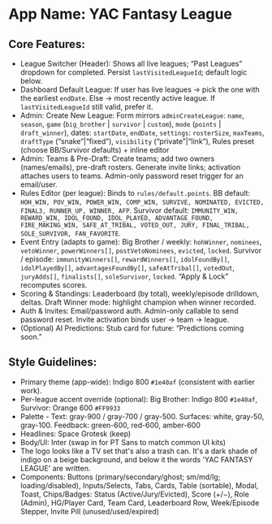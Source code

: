 # **App Name**: YAC Fantasy League

## Core Features:

- League Switcher (Header): Shows all live leagues; “Past Leagues” dropdown for completed. Persist `lastVisitedLeagueId`; default logic below.
- Dashboard Default League: If user has live leagues → pick the one with the earliest `endDate`. Else → most recently active league. If `lastVisitedLeagueId` still valid, prefer it.
- Admin: Create New League: Form mirrors `adminCreateLeague`: `name`, `season`, `game` (`big_brother` | `survivor` | `custom`), `mode` (`points` | `draft_winner`), dates: `startDate`, `endDate`, `settings`: `rosterSize`, `maxTeams`, `draftType` (“snake”|“fixed”), `visibility` (“private”|“link”), Rules preset (choose BB/Survivor defaults) + inline editor
- Admin: Teams & Pre-Draft: Create teams; add two owners (names/emails), pre-draft rosters. Generate invite links; activation attaches users to teams. Admin-only password reset trigger for an email/user.
- Rules Editor (per league): Binds to `rules/default.points`. BB default: `HOH_WIN, POV_WIN, POWER_WIN, COMP_WIN, SURVIVE, NOMINATED, EVICTED, FINAL3, RUNNER_UP, WINNER, AFP`. Survivor default: `IMMUNITY_WIN, REWARD_WIN, IDOL_FOUND, IDOL_PLAYED, ADVANTAGE_FOUND, FIRE_MAKING_WIN, SAFE_AT_TRIBAL, VOTED_OUT, JURY, FINAL_TRIBAL, SOLE_SURVIVOR, FAN_FAVORITE`.
- Event Entry (adapts to game): Big Brother / weekly: `hohWinner`, `nominees`, `vetoWinner`, `powerWinners[]`, `postVetoNominees`, `evicted`, `locked`. Survivor / episode: `immunityWinners[]`, `rewardWinners[]`, `idolFoundBy[]`, `idolPlayedBy[]`, `advantagesFoundBy[]`, `safeAtTribal[]`, `votedOut`, `juryAdds[]`, `finalists[]`, `soleSurvivor`, `locked`. “Apply & Lock” recomputes scores.
- Scoring & Standings: Leaderboard (by total), weekly/episode drilldown, deltas. Draft Winner mode: highlight champion when winner recorded.
- Auth & Invites: Email/password auth. Admin-only callable to send password reset. Invite activation binds user → team → league.
- (Optional) AI Predictions: Stub card for future: “Predictions coming soon.”

## Style Guidelines:

- Primary theme (app-wide): Indigo 800 `#1e40af` (consistent with earlier work).
- Per-league accent override (optional): Big Brother: Indigo 800 `#1e40af`, Survivor: Orange 600 `#FF9933`
- Palette - Text: gray-900 / gray-700 / gray-500. Surfaces: white, gray-50, gray-100. Feedback: green-600, red-600, amber-600
- Headlines: Space Grotesk (keep)
- Body/UI: Inter (swap in for PT Sans to match common UI kits)
- The logo looks like a TV set that's also a trash can. It's a dark shade of indigo on a beige background, and below it the words 'YAC FANTASY LEAGUE' are written.
- Components: Buttons (primary/secondary/ghost; sm/md/lg; loading/disabled), Inputs/Selects, Tabs, Cards, Table (sortable), Modal, Toast, Chips/Badges: Status (Active/Jury/Evicted), Score (+/−), Role (Admin), HG/Player Card, Team Card, Leaderboard Row, Week/Episode Stepper, Invite Pill (unused/used/expired)